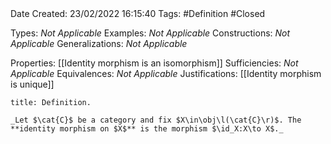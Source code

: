 <br />
<br />

Date Created: 23/02/2022 16:15:40
Tags: #Definition #Closed 

Types: _Not Applicable_
Examples: _Not Applicable_
Constructions: _Not Applicable_
Generalizations: _Not Applicable_

Properties: [[Identity morphism is an isomorphism]]
Sufficiencies: _Not Applicable_
Equivalences: _Not Applicable_
Justifications: [[Identity morphism is unique]]

``` ad-Definition
title: Definition.

_Let $\cat{C}$ be a category and fix $X\in\obj\l(\cat{C}\r)$. The **identity morphism on $X$** is the morphism $\id_X:X\to X$._

```
